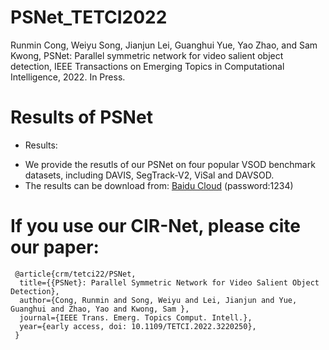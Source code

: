 # PSNet_TETCI2022

Runmin Cong, Weiyu Song, Jianjun Lei, Guanghui Yue, Yao Zhao, and Sam Kwong, PSNet: Parallel symmetric network for video salient object detection, IEEE Transactions on Emerging Topics in Computational Intelligence, 2022. In Press.

# Results of PSNet
* Results:
 - We provide the resutls of our PSNet on four popular VSOD benchmark datasets, including DAVIS, SegTrack-V2, ViSal and DAVSOD.
 - The results can be download from: [Baidu Cloud](https://pan.baidu.com/s/12Uk09X1CZpsz4SyVKJGB1A?pwd=1234) (password:1234)
 
 # If you use our CIR-Net, please cite our paper:

     @article{crm/tetci22/PSNet,
      title={{PSNet}: Parallel Symmetric Network for Video Salient Object Detection},
      author={Cong, Runmin and Song, Weiyu and Lei, Jianjun and Yue, Guanghui and Zhao, Yao and Kwong, Sam },
      journal={IEEE Trans. Emerg. Topics Comput. Intell.},
      year={early access, doi: 10.1109/TETCI.2022.3220250},
     }
